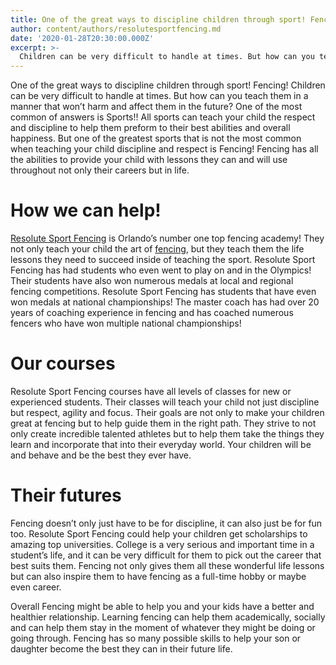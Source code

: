 ```yaml
---
title: One of the great ways to discipline children through sport! Fencing!
author: content/authors/resolutesportfencing.md
date: '2020-01-28T20:30:00.000Z'
excerpt: >-
  Children can be very difficult to handle at times. But how can you teach them in a manner that won’t harm and affect them in the future?  One of the most common of answers is Sports!!
---
```


One of the great ways to discipline children through sport! Fencing! Children can be very difficult to handle at times. But how can you teach them in a manner that won’t harm and affect them in the future?  One of the most common of answers is Sports!! All sports can teach your child the respect and discipline to help them preform to their best abilities and overall happiness. But one of the greatest sports that is not the most common when teaching your child discipline and respect is Fencing! Fencing has all the abilities to provide your child with lessons they can and will use throughout not only their careers but in life.

# How we can help!

[Resolute Sport Fencing](https://resolutesportfencing.com) is Orlando’s number one top fencing academy! They not only teach your child the art of [fencing](https://en.wikipedia.org/wiki/Fencing), but they teach them the life lessons they need to succeed inside of teaching the sport. Resolute Sport Fencing has had students who even went to play on and in the Olympics! Their students have also won numerous medals at local and regional fencing competitions. Resolute Sport Fencing has students that have even won medals at national championships! The master coach has had over 20 years of coaching experience in fencing and has coached numerous fencers who have won multiple national championships!

# Our courses

Resolute Sport Fencing courses have all levels of classes for new or experienced students. Their classes will teach your child not just discipline but respect, agility and focus. Their goals are not only to make your children great at fencing but to help guide them in the right path. They strive to not only create incredible talented athletes but to help them take the things they learn and incorporate that into their everyday world. Your children will be and behave and be the best they ever have.

# Their futures

Fencing doesn’t only just have to be for discipline, it can also just be for fun too. Resolute Sport Fencing could help your children get scholarships to amazing top universities. College is a very serious and important time in a student’s life, and it can be very difficult for them to pick out the career that best suits them. Fencing not only gives them all these wonderful life lessons but can also inspire them to have fencing as a full-time hobby or maybe even career.

Overall Fencing might be able to help you and your kids have a better and healthier relationship. Learning fencing can help them academically, socially and can help them stay in the moment of whatever they might be doing or going through. Fencing has so many possible skills to help your son or daughter become the best they can in their future life.
